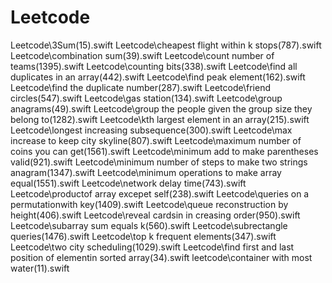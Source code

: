 # Leetcode

Leetcode\3Sum(15).swift
Leetcode\cheapest flight within k stops(787).swift
Leetcode\combination sum(39).swift
Leetcode\count number of teams(1395).swift
Leetcode\counting bits(338).swift
Leetcode\find all duplicates in an array(442).swift
Leetcode\find peak element(162).swift
Leetcode\find the duplicate number(287).swift
Leetcode\friend circles(547).swift
Leetcode\gas station(134).swift
Leetcode\group anagrams(49).swift
Leetcode\group the people given the group size they belong to(1282).swift
Leetcode\kth largest element in an array(215).swift
Leetcode\longest increasing subsequence(300).swift
Leetcode\max increase to keep city skyline(807).swift
Leetcode\maximum number of coins you can get(1561).swift
Leetcode\minimum add to make parentheses valid(921).swift
Leetcode\minimum number of steps to make two strings anagram(1347).swift
Leetcode\minimum operations to make array equal(1551).swift
Leetcode\network delay time(743).swift
Leetcode\productof array excepet self(238).swift
Leetcode\queries on a permutationwith key(1409).swift
Leetcode\queue reconstruction by height(406).swift
Leetcode\reveal cardsin in creasing order(950).swift
Leetcode\subarray sum equals k(560).swift
Leetcode\subrectangle queries(1476).swift
Leetcode\top k frequent elements(347).swift
Leetcode\two city scheduling(1029).swift
Leetcode\find first and last position of elementin sorted array(34).swift
leetcode\container with most water(11).swift

